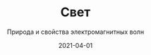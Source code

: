 ---
title: Свет
subtitle: Природа и свойства электромагнитных волн
tags: ru_theory
list: ru_light
date: 2021-04-01
---